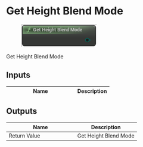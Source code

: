 # Get Height Blend Mode

<div align="left" data-full-width="false">

<figure><img src="get_height_blend_mode.png" alt=""><figcaption></figcaption></figure>

</div>

Get Height Blend Mode

## Inputs

<table>
<thead><tr><th width="170">Name</th><th>Description</th></tr></thead>
<tbody>
</tbody>
</table>

## Outputs

<table>
<thead><tr><th width="170">Name</th><th>Description</th></tr></thead>
<tbody>
<tr><td>Return Value</td><td>Get Height Blend Mode</td></tr>
</tbody>
</table>